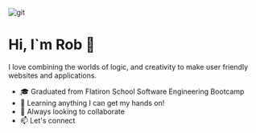 ![git](https://user-images.githubusercontent.com/72527380/178062548-d53ad913-58de-462c-88ce-d9d2089d3b97.png)


# Hi, I`m Rob 👋

I love combining the worlds of logic, and creativity to make user friendly websites and applications.

- 🎓 Graduated from Flatiron School Software Engineering Bootcamp
- 🌱 Learning anything I can get my hands on!
- 👯 Always looking to collaborate
- 📫 Let's connect 
